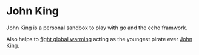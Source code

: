 # John King

John King is a personal sandbox to play with go and the echo framwork.

Also helps to [fight global warming](https://en.wikipedia.org/wiki/Flying_Spaghetti_Monster#Pirates_and_global_warming) acting as the youngest pirate ever [John King](https://en.wikipedia.org/wiki/John_King_(pirate)).
